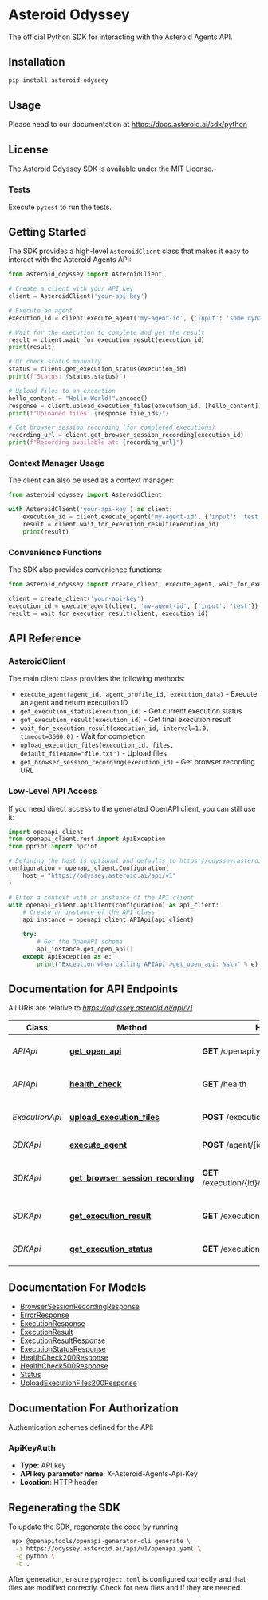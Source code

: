 # Asteroid Odyssey

The official Python SDK for interacting with the Asteroid Agents API.

## Installation

```bash
pip install asteroid-odyssey
```

## Usage

Please head to our documentation at https://docs.asteroid.ai/sdk/python

## License

The Asteroid Odyssey SDK is available under the MIT License.

### Tests

Execute `pytest` to run the tests.

## Getting Started

The SDK provides a high-level `AsteroidClient` class that makes it easy to interact with the Asteroid Agents API:

```python
from asteroid_odyssey import AsteroidClient

# Create a client with your API key
client = AsteroidClient('your-api-key')

# Execute an agent
execution_id = client.execute_agent('my-agent-id', {'input': 'some dynamic value'})

# Wait for the execution to complete and get the result
result = client.wait_for_execution_result(execution_id)
print(result)

# Or check status manually
status = client.get_execution_status(execution_id)
print(f"Status: {status.status}")

# Upload files to an execution
hello_content = "Hello World!".encode()
response = client.upload_execution_files(execution_id, [hello_content])
print(f"Uploaded files: {response.file_ids}")

# Get browser session recording (for completed executions)
recording_url = client.get_browser_session_recording(execution_id)
print(f"Recording available at: {recording_url}")
```

### Context Manager Usage

The client can also be used as a context manager:

```python
from asteroid_odyssey import AsteroidClient

with AsteroidClient('your-api-key') as client:
    execution_id = client.execute_agent('my-agent-id', {'input': 'test'})
    result = client.wait_for_execution_result(execution_id)
    print(result)
```

### Convenience Functions

The SDK also provides convenience functions:

```python
from asteroid_odyssey import create_client, execute_agent, wait_for_execution_result

client = create_client('your-api-key')
execution_id = execute_agent(client, 'my-agent-id', {'input': 'test'})
result = wait_for_execution_result(client, execution_id)
```

## API Reference

### AsteroidClient

The main client class provides the following methods:

- `execute_agent(agent_id, agent_profile_id, execution_data)` - Execute an agent and return execution ID
- `get_execution_status(execution_id)` - Get current execution status
- `get_execution_result(execution_id)` - Get final execution result
- `wait_for_execution_result(execution_id, interval=1.0, timeout=3600.0)` - Wait for completion
- `upload_execution_files(execution_id, files, default_filename="file.txt")` - Upload files
- `get_browser_session_recording(execution_id)` - Get browser recording URL

### Low-Level API Access

If you need direct access to the generated OpenAPI client, you can still use it:

```python
import openapi_client
from openapi_client.rest import ApiException
from pprint import pprint

# Defining the host is optional and defaults to https://odyssey.asteroid.ai/api/v1
configuration = openapi_client.Configuration(
    host = "https://odyssey.asteroid.ai/api/v1"
)

# Enter a context with an instance of the API client
with openapi_client.ApiClient(configuration) as api_client:
    # Create an instance of the API class
    api_instance = openapi_client.APIApi(api_client)

    try:
        # Get the OpenAPI schema
        api_instance.get_open_api()
    except ApiException as e:
        print("Exception when calling APIApi->get_open_api: %s\n" % e)
```

## Documentation for API Endpoints

All URIs are relative to *https://odyssey.asteroid.ai/api/v1*

Class | Method | HTTP request | Description
------------ | ------------- | ------------- | -------------
*APIApi* | [**get_open_api**](docs/APIApi.md#get_open_api) | **GET** /openapi.yaml | Get the OpenAPI schema
*APIApi* | [**health_check**](docs/APIApi.md#health_check) | **GET** /health | Check the health of the API
*ExecutionApi* | [**upload_execution_files**](docs/ExecutionApi.md#upload_execution_files) | **POST** /execution/{id}/files | Upload files to an execution
*SDKApi* | [**execute_agent**](docs/SDKApi.md#execute_structured_agent) | **POST** /agent/{id} | Execute an agent
*SDKApi* | [**get_browser_session_recording**](docs/SDKApi.md#get_browser_session_recording) | **GET** /execution/{id}/browser_session/recording | Get browser session recording
*SDKApi* | [**get_execution_result**](docs/SDKApi.md#get_execution_result) | **GET** /execution/{id}/result | Get execution result
*SDKApi* | [**get_execution_status**](docs/SDKApi.md#get_execution_status) | **GET** /execution/{id}/status | Get execution status


## Documentation For Models

 - [BrowserSessionRecordingResponse](docs/BrowserSessionRecordingResponse.md)
 - [ErrorResponse](docs/ErrorResponse.md)
 - [ExecutionResponse](docs/ExecutionResponse.md)
 - [ExecutionResult](docs/ExecutionResult.md)
 - [ExecutionResultResponse](docs/ExecutionResultResponse.md)
 - [ExecutionStatusResponse](docs/ExecutionStatusResponse.md)
 - [HealthCheck200Response](docs/HealthCheck200Response.md)
 - [HealthCheck500Response](docs/HealthCheck500Response.md)
 - [Status](docs/Status.md)
 - [UploadExecutionFiles200Response](docs/UploadExecutionFiles200Response.md)


<a id="documentation-for-authorization"></a>
## Documentation For Authorization


Authentication schemes defined for the API:
<a id="ApiKeyAuth"></a>
### ApiKeyAuth

- **Type**: API key
- **API key parameter name**: X-Asteroid-Agents-Api-Key
- **Location**: HTTP header

## Regenerating the SDK

To update the SDK, regenerate the code by running

```bash
 npx @openapitools/openapi-generator-cli generate \
  -i https://odyssey.asteroid.ai/api/v1/openapi.yaml \
  -g python \
  -o . 

 ```

After generation, ensure `pyproject.toml` is configured correctly and that files are modified correctly. Check for new files and if they are needed.





